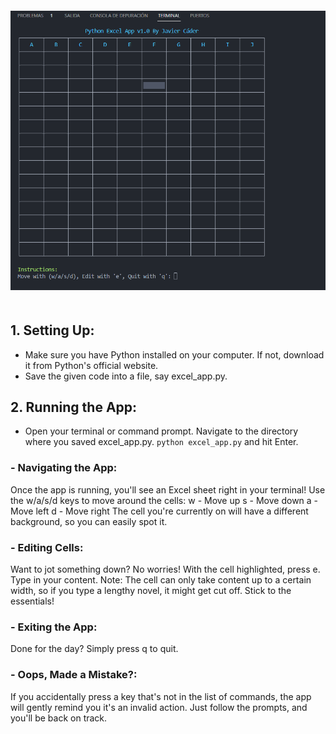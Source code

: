 <img src="./assets/screenshot.png" alt="App Screenshot" style="margin: 20px 0;">

## 1. Setting Up:
- Make sure you have Python installed on your computer. If not, download it from Python's official website.
- Save the given code into a file, say excel_app.py.

## 2. Running the App:
- Open your terminal or command prompt.
Navigate to the directory where you saved excel_app.py.
`python excel_app.py` and hit Enter.

### - Navigating the App:
Once the app is running, you'll see an Excel sheet right in your terminal!
Use the w/a/s/d keys to move around the cells:
w - Move up
s - Move down
a - Move left
d - Move right
The cell you're currently on will have a different background, so you can easily spot it.

### - Editing Cells:
Want to jot something down? No worries!
With the cell highlighted, press e.
Type in your content. Note: The cell can only take content up to a certain width, so if you type a lengthy novel, it might get cut off. Stick to the essentials!

### - Exiting the App:
Done for the day? Simply press q to quit.

### - Oops, Made a Mistake?:
If you accidentally press a key that's not in the list of commands, the app will gently remind you it's an invalid action. Just follow the prompts, and you'll be back on track.
